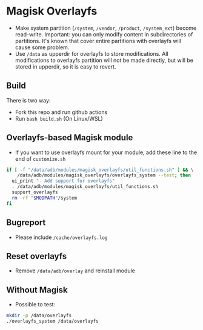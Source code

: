 # Magisk Overlayfs

- Make system partition (`/system`, `/vendor`, `/product`, `/system_ext`) become read-write. Important: you can only modify content in subdirectories of partitions. It's known that cover entire partitions with overlayfs will cause some problem.
- Use `/data` as upperdir for overlayfs to store modifications. All modifications to overlayfs partition will not be made directly, but will be stored in upperdir, so it is easy to revert.

## Build

There is two way:
- Fork this repo and run github actions
- Run `bash build.sh` (On Linux/WSL)

## Overlayfs-based Magisk module

- If you want to use overlayfs mount for your module, add these line to the end of `customize.sh`

```bash
if [ -f "/data/adb/modules/magisk_overlayfs/util_functions.sh" ] && \
    /data/adb/modules/magisk_overlayfs/overlayfs_system --test; then
  ui_print "- Add support for overlayfs"
  . /data/adb/modules/magisk_overlayfs/util_functions.sh
  support_overlayfs
  rm -rf "$MODPATH"/system
fi
```

## Bugreport

- Please include `/cache/overlayfs.log`

## Reset overlayfs

- Remove `/data/adb/overlay` and reinstall module

## Without Magisk

- Possible to test:

```bash
mkdir -p /data/overlayfs
./overlayfs_system /data/overlayfs
```
